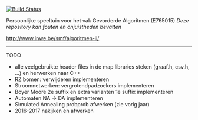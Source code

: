 [![Build Status](https://travis-ci.org/MartenBE/gevorderde-algoritmen.svg?branch=master)](https://travis-ci.org/MartenBE/gevorderde-algoritmen)


Persoonlijke speeltuin voor het vak Gevorderde Algoritmen (E765015)
*Deze repository kan fouten en onjuistheden bevatten*

http://www.inwe.be/smf/algoritmen-ii/

-----

TODO
- alle veelgebruikte header files in de map libraries steken (graaf.h, csv.h, ...) en herwerken naar C++
- RZ bomen: verwijderen implementeren
- Stroomnetwerken: vergrotendpadzoekers implementeren
- Boyer Moore 2e suffix en extra varianten 1e suffix implementeren
- Automaten NA -> DA implementeren
- Simulated Annealing probprob afwerken (zie vorig jaar)
- 2016-2017 nakijken en afwerken
